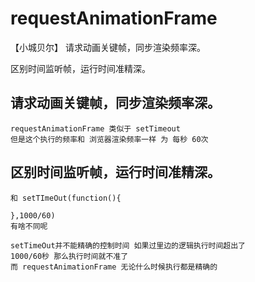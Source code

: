 # requestAnimationFrame
【小城贝尔】
请求动画关键帧，同步渲染频率深。

区别时间监听帧，运行时间准精深。

## 请求动画关键帧，同步渲染频率深。
    requestAnimationFrame 类似于 setTimeout 
    但是这个执行的频率和 浏览器渲染频率一样 为 每秒 60次
## 区别时间监听帧，运行时间准精深。
    和 setTImeOut(function(){

    },1000/60)
    有啥不同呢

    setTimeOut并不能精确的控制时间 如果过里边的逻辑执行时间超出了
    1000/60秒 那么执行时间就不准了
    而 requestAnimationFrame 无论什么时候执行都是精确的
